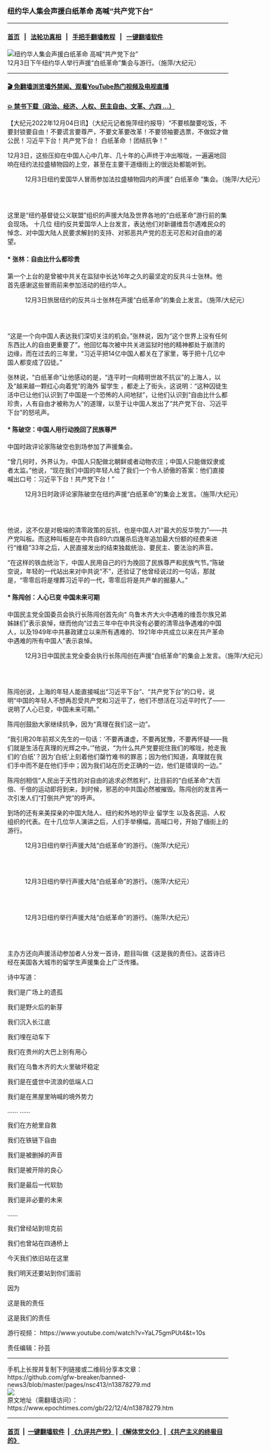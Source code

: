 ### 纽约华人集会声援白纸革命 高喊“共产党下台”
------------------------

#### [首页](https://github.com/gfw-breaker/banned-news3/blob/master/README.md) &nbsp;&nbsp;|&nbsp;&nbsp; [法轮功真相](https://github.com/begood0513/basic/blob/master/README.md)  &nbsp;&nbsp;|&nbsp;&nbsp; [手把手翻墙教程](https://github.com/gfw-breaker/guides/wiki)  &nbsp;&nbsp;|&nbsp;&nbsp; [一键翻墙软件](https://github.com/gfw-breaker/nogfw/blob/master/README.md)  



<div><img alt="纽约华人集会声援白纸革命 高喊“共产党下台”" class="attachment-djy_600_400 size-djy_600_400 wp-post-image" src="https://i.epochtimes.com/assets/uploads/2022/12/id13878286-image00009-600x400.jpeg"/>
<div class="caption">
 12月3日下午纽约华人举行声援“白纸革命”集会与游行。（施萍/大纪元）
</div></div><hr/>

#### [ 🎬  免翻墙浏览墙外禁闻、观看YouTube热门视频及电视直播](https://github.com/gfw-breaker/HelloWorld)

#### [ 💥  禁书下载（政治、经济、人权、民主自由、文革、六四 ...）](https://github.com/gfw-breaker/books/blob/master/README.md)

<div><p>
 【大纪元2022年12月04日讯】（大纪元记者施萍纽约报导）“不要核酸要吃饭，不要封锁要自由！不要谎言要尊严，不要文革要改革！不要领袖要选票，不做奴才做公民！习近平下台！共产党下台！
 <ok href="https://www.epochtimes.com/gb/tag/%E7%99%BD%E7%BA%B8%E9%9D%A9%E5%91%BD.html">
  白纸革命
 </ok>
 ！团结抗争！”
</p>
<p class="p1">
 <span class="s1">
  12月3日，这些压抑在中国人心中几年、几十年的心声终于冲出喉咙，一遍遍地回响在纽约法拉盛植物园的上空，甚至在主要干道缅街上的很远处都能听到。
 </span>
</p>
<figure aria-describedby="caption-attachment-13878289" class="wp-caption aligncenter" id="attachment_13878289" style="width: 600px">
 <ok href="https://i.epochtimes.com/assets/uploads/2022/12/id13878289-image00022.jpeg" target="_blank">
  <img alt="" class="size-large wp-image-13878289" src="https://i.epochtimes.com/assets/uploads/2022/12/id13878289-image00022-600x450.jpeg"/>
 </ok>
 <br/><figcaption class="wp-caption-text" id="caption-attachment-13878289">
  12月3日纽约爱国华人冒雨参加法拉盛植物园内的声援“
  <ok href="https://www.epochtimes.com/gb/tag/%E7%99%BD%E7%BA%B8%E9%9D%A9%E5%91%BD.html">
   白纸革命
  </ok>
  ”集会。（施萍/大纪元）
 </figcaption><br/>
</figure><br/>
<p class="p1">
 <span class="s1">
  这里是“纽约基督徒公义联盟”组织的声援大陆及世界各地的“白纸革命”游行前的集会现场。
 </span>
 <span class="s2">
  十几位
 </span>
 <span class="s1">
  纽约反共爱国华人上台发言，表达他们对新疆维吾尔遇难民众的悼念、对中国大陆人民要求解封的支持、对邪恶共产党的忍无可忍和对自由的渴望。
 </span>
</p>
<h4 class="p1">
 <span class="s1">
  *
  <span class="Apple-converted-space">
  </span>
  张林：自由比什么都珍贵
 </span>
</h4>
<p class="p1">
 <span class="s1">
  第一个上台的是曾被中共关在监狱中长达16年之久的最坚定的反共斗士张林。他首先感谢这些冒雨前来参加活动的纽约华人。
 </span>
</p>
<figure aria-describedby="caption-attachment-13878290" class="wp-caption aligncenter" id="attachment_13878290" style="width: 600px">
 <ok href="https://i.epochtimes.com/assets/uploads/2022/12/id13878290-image00028.jpeg" target="_blank">
  <img alt="" class="size-large wp-image-13878290" src="https://i.epochtimes.com/assets/uploads/2022/12/id13878290-image00028-600x450.jpeg"/>
 </ok>
 <br/><figcaption class="wp-caption-text" id="caption-attachment-13878290">
  12月3日旅居纽约的反共斗士张林在声援“白纸革命”的集会上发言。（施萍/大纪元）
 </figcaption><br/>
</figure><br/>
<p class="p1">
 <span class="s1">
  “这是一个向中国人表达我们深切关注的机会。”张林说，因为“这个世界上没有任何东西比人的自由更重要了”。他回忆每次被中共关进监狱时他的精神都处于崩溃的边缘，而在过去的三年里，“习近平把14亿中国人都关在了家里，等于把十几亿中国人都变成了囚徒。”
 </span>
</p>
<p class="p1">
 <span class="s1">
  张林说，“白纸革命”让他感动的是，“连平时一向精明世故不抗议”的上海人，以及“越来越一颗红心向着党”的海外
  <ok href="https://www.epochtimes.com/gb/tag/%E7%95%99%E5%AD%A6%E7%94%9F.html">
   留学生
  </ok>
  ，都走上了街头，这说明：“这种囚徒生活中已让他们认识到了中国是一个恐怖的人间地狱”，让他们认识到“自由比什么都珍贵，人有自由才被称为人”的道理，以至于让中国人发出了“共产党下台、习近平下台”的怒吼声。
 </span>
</p>
<h4 class="p1">
 <span class="s1">
  * 陈破空：中国人用行动挽回了民族尊严
 </span>
</h4>
<p class="p1">
 <span class="s1">
  中国时政评论家陈破空也到场参加了声援集会。
 </span>
</p>
<p class="p1">
 <span class="s1">
  “曾几何时，外界认为，中国人只配做北朝鲜或者动物农庄；中国人只能做奴隶或者太监。”他说，“现在我们中国的年轻人给了我们一个令人骄傲的答案：他们直接喊出口号：习近平下台！共产党下台！”
 </span>
</p>
<figure aria-describedby="caption-attachment-13878291" class="wp-caption aligncenter" id="attachment_13878291" style="width: 600px">
 <ok href="https://i.epochtimes.com/assets/uploads/2022/12/id13878291-image00024.jpeg" target="_blank">
  <img alt="" class="size-large wp-image-13878291" src="https://i.epochtimes.com/assets/uploads/2022/12/id13878291-image00024-600x450.jpeg"/>
 </ok>
 <br/><figcaption class="wp-caption-text" id="caption-attachment-13878291">
  12月3日时政评论家陈破空在纽约声援“白纸革命”的集会上发言。（施萍/大纪元）
 </figcaption><br/>
</figure><br/>
<p class="p1">
 <span class="s1">
  他说，这不仅是对极端的清零政策的反抗，也是中国人对“最大的反华势力”——共产党叫板。而这种叫板是在中共自89六四屠杀后连年追加最大份额的经费来进行“维稳”33年之后，人民直接发出的结束独裁统治、要民主、要法治的声音。
 </span>
</p>
<p class="p1">
 <span class="s1">
  “在这样的铁血统治下，中国人民用自己的行为挽回了民族尊严和民族气节。”陈破空说，年轻的一代站出来对中共说“不”，还验证了他曾经说过的一句话，那就是，“零零后将是埋葬习近平的一代，零零后将是共产单的掘墓人。”
 </span>
</p>
<h4 class="p1">
 <span class="s1">
  * 陈闯创：人心已变 中国未来可期
 </span>
</h4>
<p class="p3">
 <span class="s3">
  中国民主党全国委员会执行长陈闯创首先向“
 </span>
 乌鲁木齐大火中遇难的维吾尔族兄弟姊妹们”表示哀悼，继而他向“过去三年中在中共没有必要的清零战争遇难的中国人，以及1949年中共暴政建立以来所有遇难的、1921年中共成立以来在共产革命中遇难的所有中国人”表示哀悼。
</p>
<figure aria-describedby="caption-attachment-13878292" class="wp-caption aligncenter" id="attachment_13878292" style="width: 600px">
 <ok href="https://i.epochtimes.com/assets/uploads/2022/12/id13878292-image00021.jpeg" target="_blank">
  <img alt="" class="size-large wp-image-13878292" src="https://i.epochtimes.com/assets/uploads/2022/12/id13878292-image00021-600x450.jpeg"/>
 </ok>
 <br/><figcaption class="wp-caption-text" id="caption-attachment-13878292">
  12月3日中国民主党全委会执行长陈闯创在声援“白纸革命”的集会上发言。（施萍/大纪元）
 </figcaption><br/>
</figure><br/>
<p class="p3">
 陈闯创说，上海的年轻人能直接喊出“习近平下台”、“共产党下台”的口号，说明“中国的年轻人不想再忍受共产党和习近平了，他们不想活在习近平时代了——说明了人心已变，中国未来可期。”
</p>
<p class="p3">
 陈闯创鼓励大家继续抗争，因为“真理在我们这一边”。
</p>
<p class="p3">
 “我引用20年前郑义先生的一句话：‘不要再谦虚，不要再犹豫，不要再怀疑——我们就是生活在真理的光辉之中。’”他说，“为什么共产党要扼住我们的喉咙，抢走我们的‘白纸’？因为‘白纸’上刻着他们罄竹难书的罪恶；因为他们知道，真理就在我们手中而不是在他们手中；因为我们站在历史正确的一边，他们是错误的一边。”
</p>
<p class="p3">
 陈闯创相信“人民出于天性的对自由的追求必然胜利”，比目前的“白纸革命”大百倍、千倍的运动即将到来，到时候，邪恶的中共国必然被摧毁。陈闯创的发言再一次引发人们“打倒共产党”的呼声。
</p>
<p class="p3">
 到场的还有来美探亲的中国大陆人、纽约和外地的毕业
 <ok href="https://www.epochtimes.com/gb/tag/%E7%95%99%E5%AD%A6%E7%94%9F.html">
  留学生
 </ok>
 以及各民运、人权组织的代表。在十几位华人演讲之后，人们手举横幅，高喊口号，开始了缅街上的游行。
</p>
<figure aria-describedby="caption-attachment-13878293" class="wp-caption aligncenter" id="attachment_13878293" style="width: 600px">
 <ok href="https://i.epochtimes.com/assets/uploads/2022/12/id13878293-image00003.jpeg" target="_blank">
  <img alt="" class="size-large wp-image-13878293" src="https://i.epochtimes.com/assets/uploads/2022/12/id13878293-image00003-600x450.jpeg"/>
 </ok>
 <br/><figcaption class="wp-caption-text" id="caption-attachment-13878293">
  12月3日纽约举行声援大陆“白纸革命”的游行。（施萍/大纪元）
 </figcaption><br/>
</figure><br/>
<figure aria-describedby="caption-attachment-13878294" class="wp-caption aligncenter" id="attachment_13878294" style="width: 600px">
 <ok href="https://i.epochtimes.com/assets/uploads/2022/12/id13878294-image00004.jpeg" target="_blank">
  <img alt="" class="size-large wp-image-13878294" src="https://i.epochtimes.com/assets/uploads/2022/12/id13878294-image00004-600x450.jpeg"/>
 </ok>
 <br/><figcaption class="wp-caption-text" id="caption-attachment-13878294">
  12月3日纽约举行声援大陆“白纸革命”的游行。（施萍/大纪元）
 </figcaption><br/>
</figure><br/>
<figure aria-describedby="caption-attachment-13878295" class="wp-caption aligncenter" id="attachment_13878295" style="width: 600px">
 <ok href="https://i.epochtimes.com/assets/uploads/2022/12/id13878295-image00006.jpeg" target="_blank">
  <img alt="" class="size-large wp-image-13878295" src="https://i.epochtimes.com/assets/uploads/2022/12/id13878295-image00006-600x450.jpeg"/>
 </ok>
 <br/><figcaption class="wp-caption-text" id="caption-attachment-13878295">
  12月3日纽约举行声援大陆“白纸革命”的游行。（施萍/大纪元）
 </figcaption><br/>
</figure><br/>
<p class="p3">
 主办方还向声援活动参加者人分发一首诗，题目叫做《这是我的责任》。这首诗已经在美国各大城市的留学生声援集会上广泛传播。
</p>
<p class="p3">
 诗中写道：
</p>
<p class="p3">
 我们是广场上的遗孤
</p>
<p class="p3">
 我们是野火后的新芽
</p>
<p class="p3">
 我们沉入长江底
</p>
<p class="p3">
 我们埋在动车下
</p>
<p class="p3">
 我们在贵州的大巴上别有用心
</p>
<p class="p3">
 我们在乌鲁木齐的大火里破坏稳定
</p>
<p class="p3">
 我们是在盛世中流浪的低端人口
</p>
<p class="p3">
 我们是在黑屋里呐喊的境外势力
</p>
<p class="p3">
 …… ……
</p>
<p class="p3">
 我们在方舱里自救
</p>
<p class="p3">
 我们在铁链下自由
</p>
<p class="p3">
 我们是被删掉的声音
</p>
<p class="p3">
 我们是被开除的良心
</p>
<p class="p3">
 我们是最后一代软肋
</p>
<p class="p3">
 我们是非必要的未来
</p>
<p class="p3">
 ……
</p>
<p class="p3">
 我们曾经站到坦克前
</p>
<p class="p3">
 我们也曾站在四通桥上
</p>
<p class="p3">
 今天我们依旧站在这里
</p>
<p class="p3">
 我们明天还要站到你们面前
</p>
<p class="p3">
 因为
</p>
<p class="p3">
 这是我的责任
</p>
<p class="p3">
 这是我们的责任
</p>
<p class="p3">
 游行视频：
 <ok href="https://www.youtube.com/watch?v=YaL75gmPUt4&amp;t=10s">
  https://www.youtube.com/watch?v=YaL75gmPUt4&amp;t=10s
 </ok>
</p>
<p class="p3">
 责任编辑：孙芸
</p>
</div>
<hr/>
手机上长按并复制下列链接或二维码分享本文章：<br/>
https://github.com/gfw-breaker/banned-news3/blob/master/pages/nsc413/n13878279.md <br/>
<a href='https://github.com/gfw-breaker/banned-news3/blob/master/pages/nsc413/n13878279.md'><img src='https://github.com/gfw-breaker/banned-news3/blob/master/pages/nsc413/n13878279.md.png'/></a> <br/>
原文地址（需翻墙访问）：https://www.epochtimes.com/gb/22/12/4/n13878279.htm


------------------------
#### [首页](https://github.com/gfw-breaker/banned-news3/blob/master/README.md) &nbsp;|&nbsp; [一键翻墙软件](https://github.com/gfw-breaker/nogfw/blob/master/README.md) &nbsp;| [《九评共产党》](https://github.com/gfw-breaker/9ping.md/blob/master/README.md#九评之一评共产党是什么) | [《解体党文化》](https://github.com/gfw-breaker/jtdwh.md/blob/master/README.md) | [《共产主义的终极目的》](https://github.com/gfw-breaker/gczydzjmd.md/blob/master/README.md)


<img src='http://gfw-breaker.win/banned-news3/pages/nsc413/n13878279.md' width='0px' height='0px'/>